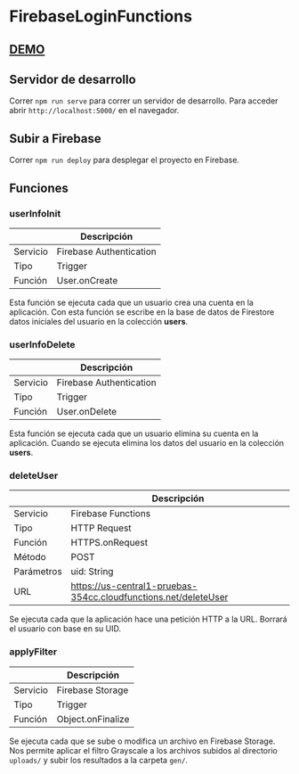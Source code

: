 # FirebaseLoginFunctions

## [DEMO](https://pruebas-354cc.firebaseapp.com/login)

## Servidor de desarrollo

Correr `npm run serve` para correr un servidor de desarrollo. Para acceder abrir `http://localhost:5000/` en el navegador.

## Subir a Firebase

Correr `npm run deploy` para desplegar el proyecto en Firebase.

## Funciones

### userInfoInit

|          | Descripción             |
|----------|-------------------------|
| Servicio | Firebase Authentication |
| Tipo     | Trigger                 |
| Función  | User.onCreate           |

Esta función se ejecuta cada que un usuario crea una cuenta en la aplicación. Con esta función se escribe en la base de datos de Firestore datos iniciales del usuario en la colección **users**.

### userInfoDelete

|          | Descripción             |
|----------|-------------------------|
| Servicio | Firebase Authentication |
| Tipo     | Trigger                 |
| Función  | User.onDelete           |

Esta función se ejecuta cada que un usuario elimina su cuenta en la aplicación. Cuando se ejecuta elimina los datos del usuario en la colección **users**.


### deleteUser

|            | Descripción                                                     |
|------------|-----------------------------------------------------------------|
| Servicio   | Firebase Functions                                              |
| Tipo       | HTTP Request                                                    |
| Función    | HTTPS.onRequest                                                 |
| Método     | POST                                                            |
| Parámetros | uid: String                                                     |
| URL        | https://us-central1-pruebas-354cc.cloudfunctions.net/deleteUser |


Se ejecuta cada que la aplicación hace una petición HTTP a la URL. Borrará el usuario con base en su UID.


### applyFilter

|          | Descripción             |
|----------|-------------------------|
| Servicio | Firebase Storage        |
| Tipo     | Trigger                 |
| Función  | Object.onFinalize       |


Se ejecuta cada que se sube o modifica un archivo en Firebase Storage. Nos permite aplicar el filtro Grayscale a los archivos subidos al directorio `uploads/` y subir los resultados a la carpeta `gen/`.

